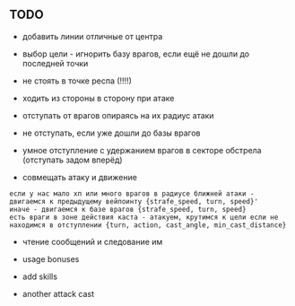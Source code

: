 TODO
---

- добавить линии отличные от центра

- выбор цели - игнорить базу врагов, если ещё не дошли до последней точки
- не стоять в точке респа (!!!!)
- ходить из стороны в сторону при атаке

- отступать от врагов опираясь на их радиус атаки
- не отступать, если уже дошли до базы врагов
- умное отступление с удержанием врагов в секторе обстрела (отступать задом вперёд)

- совмещать атаку и движение

```
если у нас мало хп или много врагов в радиусе ближней атаки - двигаемся к предыдущему вейпоинту {strafe_speed, turn, speed}'
иначе - двигаемся к базе врагов {strafe_speed, turn, speed}
есть враги в зоне действия каста - атакуем, крутимся к цели если не находимся в отступлении {turn, action, cast_angle, min_cast_distance}
```

- чтение сообщений и следование им

- usage bonuses
- add skills
- another attack cast
